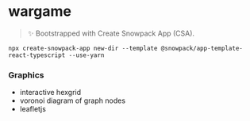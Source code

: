 # wargame

> ✨ Bootstrapped with Create Snowpack App (CSA).

```
npx create-snowpack-app new-dir --template @snowpack/app-template-react-typescript --use-yarn
```

### Graphics

-   interactive hexgrid
-   voronoi diagram of graph nodes
-   leafletjs
